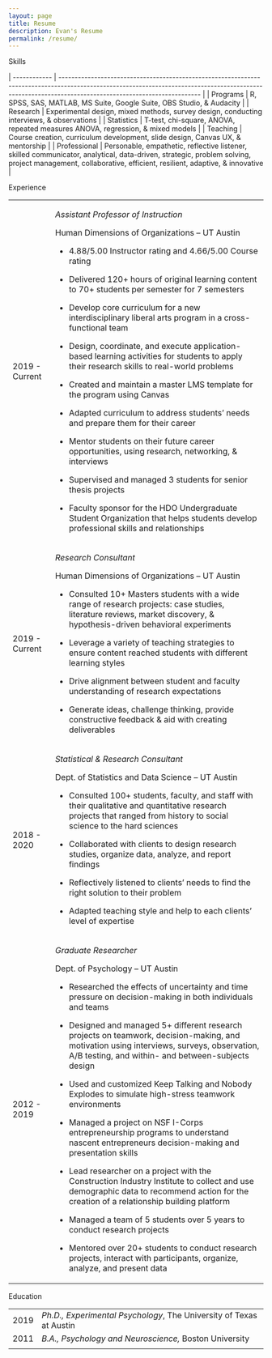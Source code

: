 ```yaml
---
layout: page
title: Resume
description: Evan's Resume
permalink: /resume/
---
```

Skills

| ------------ | ------------------------------------------------------------------------------------------------------------------------------------------------------------------------------------------------------- |
| Programs     | R, SPSS, SAS, MATLAB, MS Suite, Google Suite, OBS Studio, & Audacity                                                                                                                                    |
| Research     | Experimental design, mixed methods, survey design, conducting interviews, & observations                                                                                                                |
| Statistics   | T-test, chi-square, ANOVA, repeated measures ANOVA, regression, & mixed models                                                                                                                          |
| Teaching     | Course creation, curriculum development, slide design, Canvas UX, & mentorship                                                                                                                          |
| Professional | Personable, empathetic, reflective listener, skilled communicator, analytical, data-driven, strategic, problem solving, project management, collaborative, efficient, resilient, adaptive, & innovative |

Experience

<table>
<tbody>
<tr class="odd">
<td>2019 - Current</td>
<td><p><em>Assistant Professor of Instruction</em></p>
<p>Human Dimensions of Organizations – UT Austin</p>
<ul>
<li><p>4.88/5.00 Instructor rating and 4.66/5.00 Course rating</p></li>
<li><p>Delivered 120+ hours of original learning content to 70+ students per semester for 7 semesters</p></li>
<li><p>Develop core curriculum for a new interdisciplinary liberal arts program in a cross-functional team</p></li>
<li><p>Design, coordinate, and execute application-based learning activities for students to apply their research skills to real-world problems</p></li>
<li><p>Created and maintain a master LMS template for the program using Canvas</p></li>
<li><p>Adapted curriculum to address students’ needs and prepare them for their career</p></li>
<li><p>Mentor students on their future career opportunities, using research, networking, &amp; interviews</p></li>
<li><p>Supervised and managed 3 students for senior thesis projects</p></li>
<li><p>Faculty sponsor for the HDO Undergraduate Student Organization that helps students develop professional skills and relationships</p></li>
</ul></td>
</tr>
<tr class="even">
<td>2019 - Current</td>
<td><p><em>Research Consultant</em></p>
<p>Human Dimensions of Organizations – UT Austin</p>
<ul>
<li><p>Consulted 10+ Masters students with a wide range of research projects: case studies, literature reviews, market discovery, &amp; hypothesis-driven behavioral experiments</p></li>
<li><p>Leverage a variety of teaching strategies to ensure content reached students with different learning styles</p></li>
<li><p>Drive alignment between student and faculty understanding of research expectations</p></li>
<li><p>Generate ideas, challenge thinking, provide constructive feedback &amp; aid with creating deliverables</p></li>
</ul></td>
</tr>
<tr class="odd">
<td>2018 - 2020</td>
<td><p><em>Statistical &amp; Research Consultant</em></p>
<p>Dept. of Statistics and Data Science – UT Austin</p>
<ul>
<li><p>Consulted 100+ students, faculty, and staff with their qualitative and quantitative research projects that ranged from history to social science to the hard sciences</p></li>
<li><p>Collaborated with clients to design research studies, organize data, analyze, and report findings</p></li>
<li><p>Reflectively listened to clients’ needs to find the right solution to their problem</p></li>
<li><p>Adapted teaching style and help to each clients’ level of expertise</p></li>
</ul></td>
</tr>
<tr class="even">
<td>2012 - 2019</td>
<td><p><em>Graduate Researcher</em></p>
<p>Dept. of Psychology – UT Austin</p>
<ul>
<li><p>Researched the effects of uncertainty and time pressure on decision-making in both individuals and teams</p></li>
<li><p>Designed and managed 5+ different research projects on teamwork, decision-making, and motivation using interviews, surveys, observation, A/B testing, and within- and between-subjects design</p></li>
<li><p>Used and customized Keep Talking and Nobody Explodes to simulate high-stress teamwork environments</p></li>
<li><p>Managed a project on NSF I-Corps entrepreneurship programs to understand nascent entrepreneurs decision-making and presentation skills</p></li>
<li><p>Lead researcher on a project with the Construction Industry Institute to collect and use demographic data to recommend action for the creation of a relationship building platform</p></li>
<li><p>Managed a team of 5 students over 5 years to conduct research projects</p></li>
<li><p>Mentored over 20+ students to conduct research projects, interact with participants, organize, analyze, and present data</p></li>
</ul></td>
</tr>
</tbody>
</table>

Education

|      |                                                                     |
| ---- | ------------------------------------------------------------------- |
| 2019 | *Ph.D., Experimental Psychology*, The University of Texas at Austin |
| 2011 | *B.A., Psychology and Neuroscience,* Boston University              |
|      |                                                                     |
